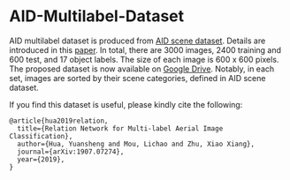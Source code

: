 # AID-Multilabel-Dataset

AID multilabel dataset is produced from [AID scene dataset](https://captain-whu.github.io/AID/). Details are introduced in this [paper](https://arxiv.org/abs/1907.07274). In total, there are 3000 images, 2400 training and 600 test, and 17 object labels. The size of each image is 600 x 600 pixels. The proposed dataset is now available on [Google Drive](https://drive.google.com/open?id=1he18p2yNI6IjW_cuT2lRs545pQAG7usZ). Notably, in each set, images are sorted by their scene categories, defined in AID scene dataset. 

If you find this dataset is useful, please kindly cite the following:
```
@article{hua2019relation,
  title={Relation Network for Multi-label Aerial Image Classification},
  author={Hua, Yuansheng and Mou, Lichao and Zhu, Xiao Xiang},
  journal={arXiv:1907.07274},
  year={2019},
}
```
